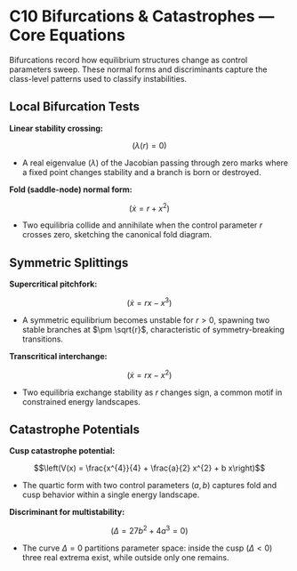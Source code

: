 # C10 Bifurcations & Catastrophes — Core Equations

Bifurcations record how equilibrium structures change as control parameters sweep. These normal forms and discriminants capture the class-level patterns used to classify instabilities.

## Local Bifurcation Tests
**Linear stability crossing:**

$$\left(\lambda(r) = 0\right)$$

- A real eigenvalue $(\lambda)$ of the Jacobian passing through zero marks where a fixed point changes stability and a branch is born or destroyed.

**Fold (saddle-node) normal form:**

$$\left(\dot{x} = r + x^{2}\right)$$

- Two equilibria collide and annihilate when the control parameter $r$ crosses zero, sketching the canonical fold diagram.

## Symmetric Splittings
**Supercritical pitchfork:**

$$\left(\dot{x} = r x - x^{3}\right)$$

- A symmetric equilibrium becomes unstable for $r>0$, spawning two stable branches at $\pm \sqrt{r}$, characteristic of symmetry-breaking transitions.

**Transcritical interchange:**

$$\left(\dot{x} = r x - x^{2}\right)$$

- Two equilibria exchange stability as $r$ changes sign, a common motif in constrained energy landscapes.

## Catastrophe Potentials
**Cusp catastrophe potential:**

$$\left(V(x) = \frac{x^{4}}{4} + \frac{a}{2} x^{2} + b x\right)$$

- The quartic form with two control parameters $(a,b)$ captures fold and cusp behavior within a single energy landscape.

**Discriminant for multistability:**

$$\left(\Delta = 27 b^{2} + 4 a^{3} = 0\right)$$

- The curve $\Delta=0$ partitions parameter space: inside the cusp $(\Delta < 0)$ three real extrema exist, while outside only one remains.
